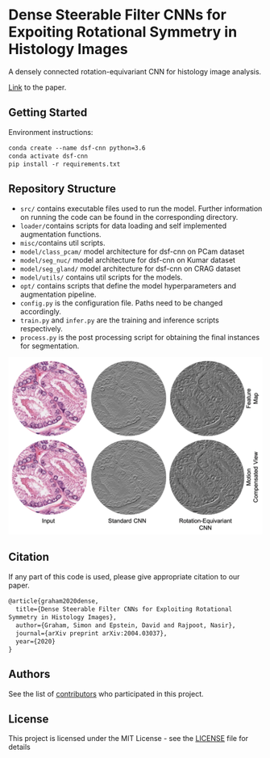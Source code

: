 # Dense Steerable Filter CNNs for Expoiting Rotational Symmetry in Histology Images

A densely connected rotation-equivariant CNN for histology image analysis. <br />

[Link](https://arxiv.org/abs/2004.03037) to the paper. <br />

## Getting Started

Environment instructions: 

```
conda create --name dsf-cnn python=3.6
conda activate dsf-cnn
pip install -r requirements.txt
```

## Repository Structure 

- `src/` contains executable files used to run the model. Further information on running the code can be found in the corresponding directory.
- `loader/`contains scripts for data loading and self implemented augmentation functions.
- `misc/`contains util scripts. 
- `model/class_pcam/` model architecture for dsf-cnn on PCam dataset 
- `model/seg_nuc/` model architecture for dsf-cnn on Kumar dataset 
- `model/seg_gland/` model architecture for dsf-cnn on CRAG dataset 
- `model/utils/` contains util scripts for the models. 
- `opt/` contains scripts that define the model hyperparameters and augmentation pipeline. 
- `config.py` is the configuration file. Paths need to be changed accordingly.
- `train.py` and `infer.py` are the training and inference scripts respectively.
- `process.py` is the post processing script for obtaining the final instances for segmentation. 

<p float="left">
  <img src="/feature_maps.gif" alt="Segmentation" width="750" />
</p>

## Citation 

If any part of this code is used, please give appropriate citation to our paper. <br>

```
@article{graham2020dense,
  title={Dense Steerable Filter CNNs for Exploiting Rotational Symmetry in Histology Images},
  author={Graham, Simon and Epstein, David and Rajpoot, Nasir},
  journal={arXiv preprint arXiv:2004.03037},
  year={2020}
}
```

## Authors

See the list of [contributors](https://github.com/simongraham/dsf-cnn/graphs/contributors) who participated in this project.

## License

This project is licensed under the MIT License - see the [LICENSE](LICENSE) file for details

